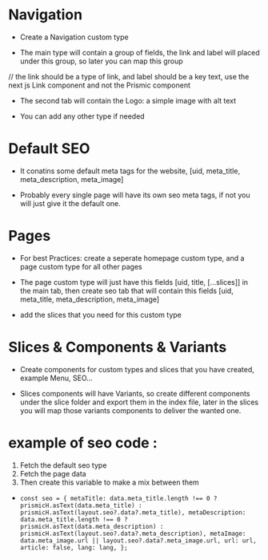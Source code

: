 # Navigation

- Create a Navigation custom type

- The main type will contain a group of fields, the link and label will placed under this group, so later you can map this group

// the link should be a type of link, and label should be a key text, use the next js Link component and not the Prismic component

- The second tab will contain the Logo: a simple image with alt text

- You can add any other type if needed

# Default SEO

- It conatins some default meta tags for the website, [uid, meta_title, meta_description, meta_image]

- Probably every single page will have its own seo meta tags, if not you will just give it the default one.

# Pages

- For best Practices: create a seperate homepage custom type, and a page custom type for all other pages

- The page custom type will just have this fields [uid, title, [...slices]] in the main tab, then create seo tab that will contain this fields [uid, meta_title, meta_description, meta_image]

- add the slices that you need for this custom type

# Slices & Components & Variants

- Create components for custom types and slices that you have created, example Menu, SEO...

- Slices components will have Variants, so create different components under the slice folder and export them in the index file, later in the slices you will map those variants components to deliver the wanted one.

# example of seo code :

1. Fetch the default seo type
2. Fetch the page data
3. Then create this variable to make a mix between them

- `const seo = {
metaTitle:
data.meta_title.length !== 0
? prismicH.asText(data.meta_title)
: prismicH.asText(layout.seo?.data?.meta_title),
metaDescription:
data.meta_title.length !== 0
? prismicH.asText(data.meta_description)
: prismicH.asText(layout.seo?.data?.meta_description),
metaImage: data.meta_image.url || layout.seo?.data?.meta_image.url,
url: url,
article: false,
lang: lang,
};`

